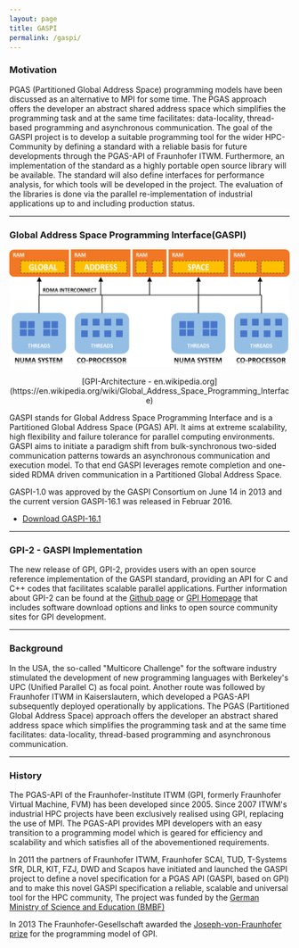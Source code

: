 ```yaml
---
layout: page
title: GASPI
permalink: /gaspi/
---
```


### Motivation

PGAS (Partitioned Global Address Space) programming models have been discussed as an alternative
to MPI for some time. The PGAS approach offers the developer an abstract shared address space which
simplifies the programming task and at the same time facilitates: data-locality, thread-based
programming and asynchronous communication. The goal of the GASPI project is to develop a suitable
programming tool for the wider HPC-Community by defining a standard with a reliable basis for future
developments through the PGAS-API of Fraunhofer ITWM. Furthermore, an implementation of the standard
as a highly portable open source library will be available. The standard will also define interfaces
for performance analysis, for which tools will be developed in the project. The evaluation of the
libraries is done via the parallel re-implementation of industrial applications up to and
including production status.

***

### Global Address Space Programming Interface(GASPI)

![alt text](https://raw.githubusercontent.com/GASPI-Forum/GASPI-Forum.github.io/master/images/gpi_overiew.png "GPI-Architecture - en.wikipedia.org")

<center>[GPI-Architecture - en.wikipedia.org](https://en.wikipedia.org/wiki/Global_Address_Space_Programming_Interface) </center>

GASPI stands for Global Address Space Programming Interface and
is a Partitioned Global Address Space (PGAS) API. It aims at
extreme scalability, high flexibility and failure tolerance for parallel
computing environments. GASPI aims to initiate a paradigm shift from bulk-synchronous two-sided
communication patterns towards an asynchronous communication and
execution model. To that end GASPI leverages remote completion and
one-sided RDMA driven communication in a Partitioned Global Address Space.

GASPI-1.0 was approved by the GASPI Consortium on June 14 in 2013 and
the current version GASPI-16.1 was released in Februar 2016.

- [Download GASPI-16.1](https://raw.githubusercontent.com/GASPI-Forum/GASPI-Forum.github.io/master/standards/GASPI-16.1.pdf)

***

### GPI-2 - GASPI Implementation

The new release of GPI, GPI-2, provides users with an open source reference
implementation of the GASPI standard, providing an API for C and C++ codes that facilitates
scalable parallel applications. Further information about GPI-2 can be
found at the [Github page](https://github.com/cc-hpc-itwm/GPI-2) or [GPI Homepage](http://www.gpi-site.com)
that includes software download options and links to open source community sites for GPI development.

***

### Background

In the USA, the so-called "Multicore Challenge" for the software industry stimulated  the development
of new programming languages with Berkeley's UPC (Unified Parallel C) as focal point.
Another route was followed by Fraunhofer ITWM in Kaiserslautern, which developed a PGAS-API
subsequently deployed operationally by applications.
The PGAS (Partitioned Global Address Space) approach offers the developer an abstract shared
address space which simplifies the programming task and at the same time facilitates: data-locality,
thread-based programming and asynchronous communication.

***

### History

The PGAS-API of the Fraunhofer-Institute ITWM (GPI, formerly Fraunhofer Virtual Machine, FVM)
has been developed since 2005. Since 2007 ITWM's industrial HPC projects have been exclusively
realised using GPI, replacing the use of MPI. The PGAS-API provides MPI developers with an easy
transition to a programming model which is geared for efficiency and scalability and which satisfies
 all of the abovementioned requirements.

In 2011 the partners of Fraunhofer ITWM, Fraunhofer SCAI, TUD, T-Systems SfR, 
DLR, KIT, FZJ, DWD and Scapos have initiated and launched the
GASPI project to define a novel specification for a PGAS API (GASPI, based
on GPI) and to make this novel GASPI specification a reliable, scalable and
universal tool for the HPC community, The project was funded by the 
[German Ministry of Science and Education (BMBF)](https://gauss-allianz.de/de/project/title/GASPI)

In 2013 The Fraunhofer-Gesellschaft awarded the [Joseph-von-Fraunhofer prize](http://www.fraunhofer.de/en/press/research-news/2013/june/programming-model-for-supercomputers-of-the-future.html) for the programming model of GPI.
